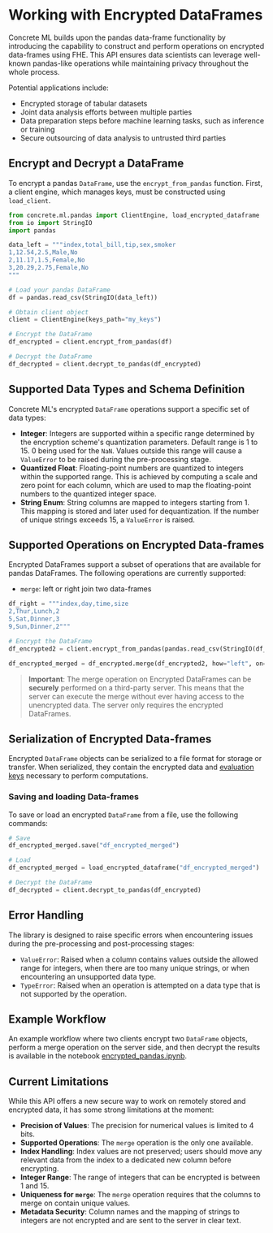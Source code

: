 # Working with Encrypted DataFrames

Concrete ML builds upon the pandas data-frame functionality by introducing the capability to construct and perform operations on encrypted data-frames using FHE. This API ensures data scientists can leverage well-known pandas-like operations while maintaining privacy throughout the whole process.

Potential applications include:

- Encrypted storage of tabular datasets
- Joint data analysis efforts between multiple parties
- Data preparation steps before machine learning tasks, such as inference or training
- Secure outsourcing of data analysis to untrusted third parties

## Encrypt and Decrypt a DataFrame

To encrypt a pandas `DataFrame`, use the `encrypt_from_pandas` function. First, a client engine, which manages keys, must be constructed using `load_client`.

```python
from concrete.ml.pandas import ClientEngine, load_encrypted_dataframe
from io import StringIO
import pandas

data_left = """index,total_bill,tip,sex,smoker
1,12.54,2.5,Male,No
2,11.17,1.5,Female,No
3,20.29,2.75,Female,No
"""

# Load your pandas DataFrame
df = pandas.read_csv(StringIO(data_left))

# Obtain client object
client = ClientEngine(keys_path="my_keys")

# Encrypt the DataFrame
df_encrypted = client.encrypt_from_pandas(df)

# Decrypt the DataFrame
df_decrypted = client.decrypt_to_pandas(df_encrypted)
```

## Supported Data Types and Schema Definition

Concrete ML's encrypted `DataFrame` operations support a specific set of data types:

- **Integer**:  Integers are supported within a specific range determined by the encryption scheme's quantization parameters. Default range is 1 to 15. 0 being used for the `NaN`. Values outside this range will cause a `ValueError` to be raised during the pre-processing stage.
- **Quantized Float**: Floating-point numbers are quantized to integers within the supported range. This is achieved by computing a scale and zero point for each column, which are used to map the floating-point numbers to the quantized integer space.
- **String Enum**: String columns are mapped to integers starting from 1. This mapping is stored and later used for dequantization. If the number of unique strings exceeds 15, a `ValueError` is raised.

## Supported Operations on Encrypted Data-frames

Encrypted DataFrames support a subset of operations that are available for pandas DataFrames. The following operations are currently supported:

 * `merge`: left or right join two data-frames

<!--pytest-codeblocks:cont-->

```python
df_right = """index,day,time,size
2,Thur,Lunch,2
5,Sat,Dinner,3
9,Sun,Dinner,2"""

# Encrypt the DataFrame
df_encrypted2 = client.encrypt_from_pandas(pandas.read_csv(StringIO(df_right)))

df_encrypted_merged = df_encrypted.merge(df_encrypted2, how="left", on="index")
```

> **Important**: The merge operation on Encrypted DataFrames can be **securely** performed on a third-party server. This means that the server can execute the merge without ever having access to the unencrypted data. The server only requires the encrypted DataFrames.

## Serialization of Encrypted Data-frames

Encrypted `DataFrame` objects can be serialized to a file format for storage or transfer. When serialized, they contain the encrypted data and [evaluation keys](../getting-started/concepts.md#cryptography-concepts) necessary to perform computations.

### Saving and loading Data-frames

To save or load an encrypted `DataFrame` from a file, use the following commands:

<!--pytest-codeblocks:cont-->

```python
# Save
df_encrypted_merged.save("df_encrypted_merged")

# Load
df_encrypted_merged = load_encrypted_dataframe("df_encrypted_merged")

# Decrypt the DataFrame
df_decrypted = client.decrypt_to_pandas(df_encrypted)
```

## Error Handling

The library is designed to raise specific errors when encountering issues during the pre-processing and post-processing stages:

- `ValueError`: Raised when a column contains values outside the allowed range for integers, when there are too many unique strings, or when encountering an unsupported data type.
- `TypeError`: Raised when an operation is attempted on a data type that is not supported by the operation.

## Example Workflow

An example workflow where two clients encrypt two `DataFrame` objects, perform a merge operation on the server side, and then decrypt the results is available in the notebook [encrypted_pandas.ipynb](concrete-ml/use_case_examples/dataframe/encrypted_pandas.ipynb).

## Current Limitations

While this API offers a new secure way to work on remotely stored and encrypted data, it has some strong limitations at the moment: 

- **Precision of Values**: The precision for numerical values is limited to 4 bits.
- **Supported Operations**: The `merge` operation is the only one available.
- **Index Handling**: Index values are not preserved; users should move any relevant data from the index to a dedicated new column before encrypting.
- **Integer Range**: The range of integers that can be encrypted is between 1 and 15.
- **Uniqueness for `merge`**: The `merge` operation requires that the columns to merge on contain unique values.
- **Metadata Security**: Column names and the mapping of strings to integers are not encrypted and are sent to the server in clear text.
